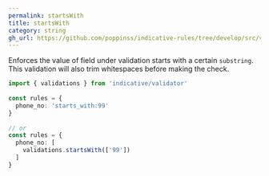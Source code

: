 ```yaml
---
permalink: startsWith
title: startsWith
category: string
gh_url: https://github.com/poppinss/indicative-rules/tree/develop/src/validations/string/startsWith.ts
---
```


Enforces the value of field under validation starts with a certain `substring`.
This validation will also trim whitespaces before making the check.
 
```ts
import { validations } from 'indicative/validator'
 
const rules = {
  phone_no: 'starts_with:99'
}
 
// or
const rules = {
  phone_no: [
    validations.startsWith(['99'])
  ]
}
```
